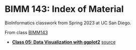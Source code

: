 # BIMM 143: Index of Material
BioInformatics classwork from Spring 2023 at UC San Diego. 

From class [BIMM143](https://bioboot.github.io/bimm143_S23)

- **[Class 05: Data Visualization with ggplot2](https://github.com/rocaqu/BIMM_143/blob/main/Class05/Data%20visualization%20with%20ggplot2.pdf)**  [source](https://github.com/rocaqu/BIMM_143/blob/main/Class05/class05.03.html)



